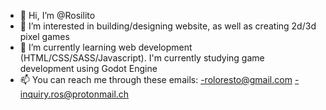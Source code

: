 - 👋 Hi, I’m @Rosilito
- 👀 I’m interested in building/designing website, as well as creating 2d/3d pixel games
- 🌱 I’m currently learning web development (HTML/CSS/SASS/Javascript). I'm currently studying game development using Godot Engine
- 📫 You can reach me through these emails:
        -roloresto@gmail.com
        -inquiry.ros@protonmail.ch

<!---
Rosilito/Rosilito is a ✨ special ✨ repository because its `README.md` (this file) appears on your GitHub profile.
You can click the Preview link to take a look at your changes.
--->
